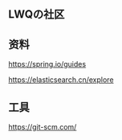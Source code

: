 ## LWQの社区

## 资料
https://spring.io/guides

https://elasticsearch.cn/explore

## 工具
https://git-scm.com/